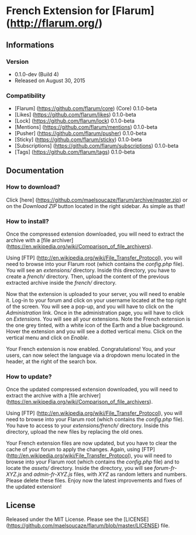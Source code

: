 # French Extension for [Flarum] (http://flarum.org/) 

## Informations

### Version

- 0.1.0-dev (Build 4)
- Released on August 30, 2015

### Compatibility

- [Flarum] (https://github.com/flarum/core) (Core) 0.1.0-beta
- [Likes] (https://github.com/flarum/likes) 0.1.0-beta
- [Lock] (https://github.com/flarum/lock) 0.1.0-beta
- [Mentions] (https://github.com/flarum/mentions) 0.1.0-beta
- [Pusher] (https://github.com/flarum/pusher) 0.1.0-beta
- [Sticky] (https://github.com/flarum/sticky) 0.1.0-beta
- [Subscriptions] (https://github.com/flarum/subscriptions) 0.1.0-beta
- [Tags] (https://github.com/flarum/tags) 0.1.0-beta

## Documentation

### How to download?

Click [here] (https://github.com/maelsoucaze/flarum/archive/master.zip) or on the *Download ZIP* button located in the right sidebar. As simple as that!

### How to install?

Once the compressed extension downloaded, you will need to extract the archive with a [file archiver] (https://en.wikipedia.org/wiki/Comparison_of_file_archivers).

Using [FTP] (http://en.wikipedia.org/wiki/File_Transfer_Protocol), you will need to browse into your Flarum root (which contains the *config.php* file). You will see an *extensions/* directory. Inside this directory, you have to create a *french/* directory. Then, upload the content of the previous extracted archive inside the *french/* directory.

Now that the extension is uploaded to your server, you will need to enable it. Log-in to your forum and click on your username located at the top right of the screen. You will see a pop-up, and you will have to click on the *Administration* link. Once in the administration page, you will have to click on *Extensions*. You will see all your extensions. Note the French extension is the one grey tinted, with a white icon of the Earth and a blue background. Hover the extension and you will see a dotted vertical menu. Click on the vertical menu and click on *Enable*.

Your French extension is now enabled. Congratulations! You, and your users, can now select the language via a dropdown menu located in the header, at the right of the search box.

### How to update?

Once the updated compressed extension downloaded, you will need to extract the archive with a [file archiver] (https://en.wikipedia.org/wiki/Comparison_of_file_archivers).

Using [FTP] (http://en.wikipedia.org/wiki/File_Transfer_Protocol), you will need to browse into your Flarum root (which contains the *config.php* file). You have to access to your *extensions/french/* directory. Inside this directory, upload the new files by replacing the old ones.

Your French extension files are now updated, but you have to clear the cache of your forum to apply the changes. Again, using [FTP] (http://en.wikipedia.org/wiki/File_Transfer_Protocol), you will need to browse into your Flarum root (which contains the *config.php* file) and to locate the *assets/* directory. Inside the directory, you will see *forum-fr-XYZ.js* and *admin-fr-XYZ.js* files, with *XYZ* as random letters and numbers. Please delete these files. Enjoy now the latest improvements and fixes of the updated extension!

## License

Released under the MIT License. Please see the [LICENSE] (https://github.com/maelsoucaze/flarum/blob/master/LICENSE) file.
